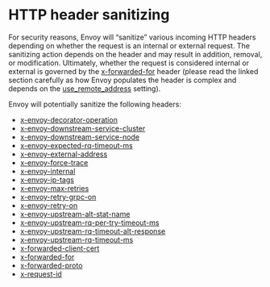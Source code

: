 # HTTP header sanitizing

For security reasons, Envoy will “sanitize” various incoming HTTP headers depending on whether the request is an internal or external request. The sanitizing action depends on the header and may result in addition, removal, or modification. Ultimately, whether the request is considered internal or external is governed by the [x-forwarded-for](headers.md#config-http-conn-man-headers-x-forwarded-for) header (please read the linked section carefully as how Envoy populates the header is complex and depends on the [use_remote_address](../../api-v1/network_filters/http_conn_man.md#config-http-conn-man-use-remote-address) setting).

Envoy will potentially sanitize the following headers:

- [x-envoy-decorator-operation](../http_filters/router_filter.md#config-http-filters-router-x-envoy-decorator-operation)
- [x-envoy-downstream-service-cluster](headers.md#config-http-conn-man-headers-downstream-service-cluster)
- [x-envoy-downstream-service-node](headers.md#config-http-conn-man-headers-downstream-service-node)
- [x-envoy-expected-rq-timeout-ms](../http_filters/router_filter.md#config-http-filters-router-x-envoy-expected-rq-timeout-ms)
- [x-envoy-external-address](headers.md#config-http-conn-man-headers-x-envoy-external-address)
- [x-envoy-force-trace](headers.md#config-http-conn-man-headers-x-envoy-force-trace)
- [x-envoy-internal](headers.md#config-http-conn-man-headers-x-envoy-internal)
- [x-envoy-ip-tags](../http_filters/ip_tagging_filter.md#config-http-filters-ip-tagging)
- [x-envoy-max-retries](../http_filters/router_filter.md#config-http-filters-router-x-envoy-max-retries)
- [x-envoy-retry-grpc-on](../http_filters/router_filter.md#config-http-filters-router-x-envoy-retry-grpc-on)
- [x-envoy-retry-on](../http_filters/router_filter.md#config-http-filters-router-x-envoy-retry-on)
- [x-envoy-upstream-alt-stat-name](../http_filters/router_filter.md#config-http-filters-router-x-envoy-upstream-alt-stat-name)
- [x-envoy-upstream-rq-per-try-timeout-ms](../http_filters/router_filter.md#config-http-filters-router-x-envoy-upstream-rq-per-try-timeout-ms)
- [x-envoy-upstream-rq-timeout-alt-response](../http_filters/router_filter.md#config-http-filters-router-x-envoy-upstream-rq-timeout-alt-response)
- [x-envoy-upstream-rq-timeout-ms](../http_filters/router_filter.md#config-http-filters-router-x-envoy-upstream-rq-timeout-ms)
- [x-forwarded-client-cert](headers.md#config-http-conn-man-headers-x-forwarded-client-cert)
- [x-forwarded-for](headers.md#config-http-conn-man-headers-x-forwarded-for)
- [x-forwarded-proto](headers.md#config-http-conn-man-headers-x-forwarded-proto)
- [x-request-id](headers.md#config-http-conn-man-headers-x-request-id)